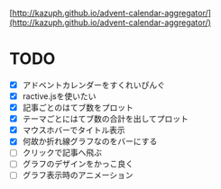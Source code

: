 [http://kazuph.github.io/advent-calendar-aggregator/](http://kazuph.github.io/advent-calendar-aggregator/)

# TODO

- [x] アドベントカレンダーをすくれいぴんぐ
- [x] ractive.jsを使いたい
- [x] 記事ごとのはてブ数をプロット
- [x] テーマごとにはてブ数の合計を出してプロット
- [x] マウスホバーでタイトル表示
- [x] 何故か折れ線グラフなのをバーにする
- [ ] クリックで記事へ飛ぶ
- [ ] グラフのデザインをかっこ良く
- [ ] グラフ表示時のアニメーション
